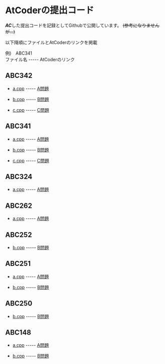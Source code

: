 # AtCoderの提出コード

***AC***した提出コードを記録としてGithubで公開しています。 ~~(参考になりませんが...)~~

以下降順にファイルとAtCoderのリンクを掲載 

例)　ABC341</br>
ファイル名 ----- AtCoderのリンク

## ABC342
- [a.cpp](./ABC/ABC342/a.cpp) ----- [A問題](https://atcoder.jp/contests/abc342/tasks/abc342_a)

- [b.cpp](./ABC/ABC342/b.cpp) ----- [B問題](https://atcoder.jp/contests/abc342/tasks/abc342_b)

- [c.cpp](./ABC/ABC342/c.cpp) ----- [C問題](https://atcoder.jp/contests/abc342/tasks/abc342_c)

## ABC341
- [a.cpp](./ABC/ABC341/a.cpp) ----- [A問題](https://atcoder.jp/contests/abc341/tasks/abc341_a)

- [b.cpp](./ABC/ABC341/b.cpp) ----- [B問題](https://atcoder.jp/contests/abc341/tasks/abc341_b)

- [c.cpp](./ABC/ABC341/c.cpp) ----- [C問題](https://atcoder.jp/contests/abc341/tasks/abc341_c)

## ABC324
- [a.cpp](./ABC/ABC324/a.cpp) ----- [A問題](https://atcoder.jp/contests/abc324/tasks/abc324_a)

## ABC262
- [a.cpp](./ABC/ABC262/a.cpp) ----- [A問題](https://atcoder.jp/contests/abc262/tasks/abc262_a)

## ABC252
- [b.cpp](./ABC/ABC252/b.cpp) ----- [B問題](https://atcoder.jp/contests/abc252/tasks/abc252_b)

## ABC251
- [a.cpp](./ABC/ABC251/a.cpp) ----- [A問題](https://atcoder.jp/contests/abc251/tasks/abc251_a)

- [b.cpp](./ABC/ABC251/b.cpp) ----- [B問題](https://atcoder.jp/contests/abc251/tasks/abc251_b)

## ABC250
- [b.cpp](./ABC/ABC250/b.cpp) ----- [B問題](https://atcoder.jp/contests/abc250/tasks/abc250_b)

## ABC148
- [a.cpp](./ABC/ABC148/a.cpp) ----- [A問題](https://atcoder.jp/contests/abc148/tasks/abc148_a)

- [b.cpp](./ABC/ABC148/b.cpp) ----- [B問題](https://atcoder.jp/contests/abc148/tasks/abc148_b)
